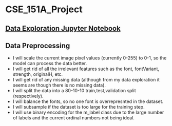# CSE_151A_Project

## [Data Exploration Jupyter Notebook](CSE_151_Project_Data_Exploration.ipynb)

## Data Preprocessing

- I will scale the current image pixel values (currently 0-255) to 0-1, so the model can process the data better.
- I will get rid of all the irrelevant features such as the font, fontVariant, strength, originalH, etc.
- I will get rid of any missing data (although from my data exploration it seems are though there is no missing data).
- I will split the data into a 80-10-10 train,test,validation split (respectively).
- I will balance the fonts, so no one font is overrepresnted in the dataset.
- I will subsample if the dataset is too large for the training step.
- I will use binary encoding for the m_label class due to the large number of labels and the current ordinal numbers not being ideal.
